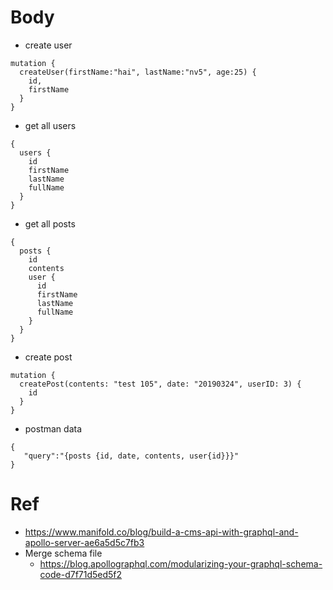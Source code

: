 # Body
* create user
```
mutation {
  createUser(firstName:"hai", lastName:"nv5", age:25) {
    id,
    firstName
  }
}
```
* get all users
```
{
  users {
    id
    firstName
    lastName
    fullName
  }
}
```
* get all posts
```
{
  posts {
    id
    contents
    user {
      id
      firstName
      lastName
      fullName
    }
  }
}
```
* create post
```
mutation {
  createPost(contents: "test 105", date: "20190324", userID: 3) {
    id
  }
}
```
* postman data
```
{  
   "query":"{posts {id, date, contents, user{id}}}"
}
```
# Ref
* https://www.manifold.co/blog/build-a-cms-api-with-graphql-and-apollo-server-ae6a5d5c7fb3
* Merge schema file
  * https://blog.apollographql.com/modularizing-your-graphql-schema-code-d7f71d5ed5f2